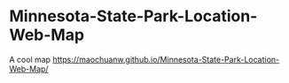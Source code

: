 # Minnesota-State-Park-Location-Web-Map
A cool map
https://maochuanw.github.io/Minnesota-State-Park-Location-Web-Map/
